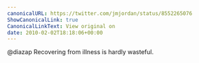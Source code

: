 ```yaml
---
canonicalURL: https://twitter.com/jmjordan/status/8552265076
ShowCanonicalLink: true
CanonicalLinkText: View original on
date: 2010-02-02T18:18:06+00:00
---
```

@diazap Recovering from illness is hardly wasteful.